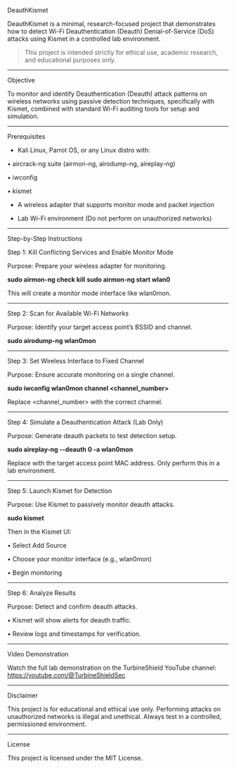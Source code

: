 DeauthKismet

DeauthKismet is a minimal, research-focused project that demonstrates how to detect Wi-Fi Deauthentication (Deauth) Denial-of-Service (DoS) attacks using Kismet in a controlled lab environment.

> This project is intended strictly for ethical use, academic research, and educational purposes only.




---

Objective

To monitor and identify Deauthentication (Deauth) attack patterns on wireless networks using passive detection techniques, specifically with Kismet, combined with standard Wi-Fi auditing tools for setup and simulation.


---

Prerequisites
- Kali Linux, Parrot OS, or any Linux distro with:

• aircrack-ng suite (airmon-ng, airodump-ng, aireplay-ng)

• iwconfig

• kismet


- A wireless adapter that supports monitor mode and packet injection

- Lab Wi-Fi environment (Do not perform on unauthorized networks)



---

Step-by-Step Instructions

Step 1: Kill Conflicting Services and Enable Monitor Mode

Purpose: Prepare your wireless adapter for monitoring.

**sudo airmon-ng check kill**
**sudo airmon-ng start wlan0**

This will create a monitor mode interface like wlan0mon.


---

Step 2: Scan for Available Wi-Fi Networks

Purpose: Identify your target access point’s BSSID and channel.

**sudo airodump-ng wlan0mon**


---

Step 3: Set Wireless Interface to Fixed Channel

Purpose: Ensure accurate monitoring on a single channel.

**sudo iwconfig wlan0mon channel <channel_number>**

Replace <channel_number> with the correct channel.


---

Step 4: Simulate a Deauthentication Attack (Lab Only)

Purpose: Generate deauth packets to test detection setup.

**sudo aireplay-ng --deauth 0 -a <BSSID> wlan0mon**

Replace <BSSID> with the target access point MAC address.
Only perform this in a lab environment.


---

Step 5: Launch Kismet for Detection

Purpose: Use Kismet to passively monitor deauth attacks.

**sudo kismet**

Then in the Kismet UI:

• Select Add Source

• Choose your monitor interface (e.g., wlan0mon)

• Begin monitoring



---

Step 6: Analyze Results

Purpose: Detect and confirm deauth attacks.

• Kismet will show alerts for deauth traffic.

• Review logs and timestamps for verification.



---

Video Demonstration

Watch the full lab demonstration on the TurbineShield YouTube channel:
https://youtube.com/@TurbineShieldSec


---

Disclaimer

This project is for educational and ethical use only. Performing attacks on unauthorized networks is illegal and unethical. Always test in a controlled, permissioned environment.


---

License

This project is licensed under the MIT License.

